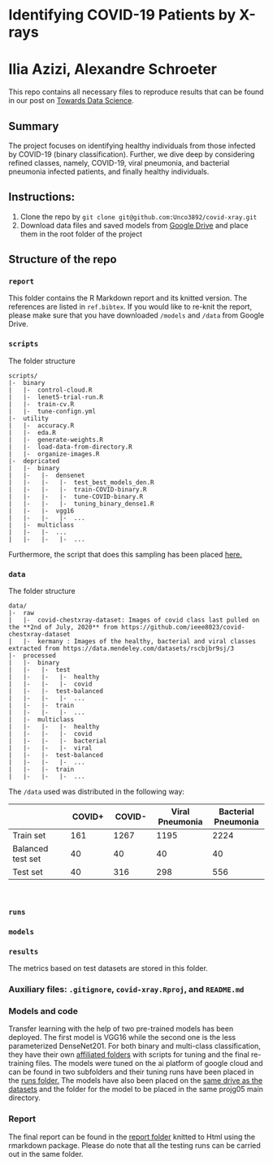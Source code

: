 # Identifying COVID-19 Patients by X-rays
# Ilia Azizi, Alexandre Schroeter


This repo contains all necessary files to reproduce results that can be found in our post on [Towards Data Science](XXX).

## Summary

The project focuses on identifying healthy individuals from those infected by COVID-19 (binary classification). Further, we dive deep by considering refined classes, namely, COVID-19, viral pneumonia, and bacterial pneumonia infected patients, and finally healthy individuals.

## Instructions: 

1. Clone the repo by `git clone git@github.com:Unco3892/covid-xray.git`
2. Download data files and saved models from [Google Drive](https://drive.google.com/drive/u/1/folders/12RuvBZj2lsCYb5RKMfBMnqNG1O5ZCvng) and place them in the root folder of the project

## Structure of the repo

### `report`

This folder contains the R Markdown report and its knitted version. The references are listed in `ref.bibtex`. If you would like to re-knit the report, please make sure that you have downloaded `/models` and `/data` from Google Drive.

### `scripts`
The folder structure
```
scripts/
|-  binary
|   |-  control-cloud.R 
|   |-  lenet5-trial-run.R
|   |-  train-cv.R 
|   |-  tune-confign.yml
|-  utility
|   |-  accuracy.R 
|   |-  eda.R
|   |-  generate-weights.R 
|   |-  load-data-from-directory.R
|   |-  organize-images.R
|-  depricated
|   |-  binary
|   |-   |-  densenet
|   |-   |-   |-  test_best_models_den.R
|   |-   |-   |-  train-COVID-binary.R
|   |-   |-   |-  tune-COVID-binary.R
|   |-   |-   |-  tuning_binary_dense1.R
|   |-   |-  vgg16
|   |-   |-   |-  ...
|   |-  multiclass
|   |-   |-  ...
|   |-   |-   |-  ...
```
Furthermore, the script that does this sampling has been placed [here.](https://github.com/deep-class/projg05/blob/master/scripts/import_EDA/photo-organization.R)


### `data`
The folder structure
```
data/
|-  raw
|   |-  covid-chestxray-dataset: Images of covid class last pulled on the **2nd of July, 2020** from https://github.com/ieee8023/covid-chestxray-dataset
|   |-  kermany : Images of the healthy, bacterial and viral classes extracted from https://data.mendeley.com/datasets/rscbjbr9sj/3
|-  processed
|   |-  binary
|   |-   |-  test
|   |-   |-   |-  healthy
|   |-   |-   |-  covid
|   |-   |-  test-balanced
|   |-   |-   |-  ...
|   |-   |-  train
|   |-   |-   |-  ...
|   |-  multiclass
|   |-   |-   |-  healthy
|   |-   |-   |-  covid
|   |-   |-   |-  bacterial
|   |-   |-   |-  viral
|   |-   |-  test-balanced
|   |-   |-   |-  ...
|   |-   |-  train
|   |-   |-   |-  ...
```

The `/data` used was distributed in the following way:
<center>
<table class="tg" width = 80%>
<thead>
  <tr>
    <th class="tg-i7a5"; width = 20%></th>
    <th class="tg-5x9q"; width = 10%>COVID+</th>
    <th class="tg-5x9q"; width = 10%>COVID-</th>
    <th class="tg-5x9q"; width = 10%>Viral Pneumonia</th>
    <th class="tg-5x9q"; width = 10%>Bacterial Pneumonia</th>
  </tr>
</thead>
<tbody>
  <tr>
    <td class="tg-i7a5">Train set</td>
    <td class="tg-3zvv">161</td>
    <td class="tg-3zvv">1267</td>
    <td class="tg-3zvv">1195</td>
    <td class="tg-3zvv">2224</td>
  </tr>
  <tr>
    <td class="tg-i7a5">Balanced test set</td>
    <td class="tg-3zvv">40</td>
    <td class="tg-3zvv">40</td>
    <td class="tg-3zvv">40</td>
    <td class="tg-3zvv">40</td>
  </tr>
  <tr>
    <td class="tg-i7a5">Test set</td>
    <td class="tg-3zvv">40</td>
    <td class="tg-3zvv">316</td>
    <td class="tg-3zvv">298</td>
    <td class="tg-3zvv">556</td>
  </tr>
</tbody>
</table>
</center>
&nbsp;
&nbsp;

### `runs`

### `models`

### `results`

The metrics based on test datasets are stored in this folder.

### Auxiliary files: `.gitignore`, `covid-xray.Rproj`, and `README.md`

### Models and code
Transfer learning with the help of two pre-trained models has been deployed. The first model is VGG16 while the second one is the less parameterized DenseNet201. For both binary and multi-class classification, they have their own [affiliated folders](https://github.com/deep-class/projg05/blob/master/scripts) with scripts for tuning and the final re-training files. The models were tuned on the ai platform of google cloud and can be found in two subfolders and their tuning runs have been placed in the [runs folder.](https://github.com/deep-class/projg05/blob/master/runs)
The models have also been placed on the [same drive as the datasets](https://drive.google.com/drive/u/1/folders/12RuvBZj2lsCYb5RKMfBMnqNG1O5ZCvng) and the folder for the model to be placed in the same projg05 main directory.

### Report
The final report can be found in the [report folder](https://github.com/deep-class/projg05/blob/master/report) knitted to Html using the rmarkdown package. Please do note that all the testing runs can be carried out in the same folder.

